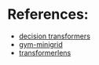 # References:

- [decision transformers](https://arxiv.org/pdf/2106.01345.pdf)
- [gym-minigrid](https://github.com/Farama-Foundation/Minigrid)
- [transformerlens](https://github.com/neelnanda-io/TransformerLens)
